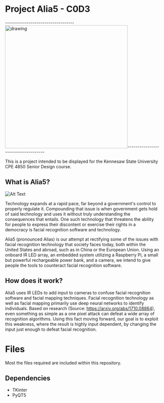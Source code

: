 # Project Alia5 - C0D3
-----------------------------------<img src="https://i.imgur.com/Bfi6vAU.png" alt="drawing" width="400"/></div>------------------------------------

This is a project intended to be displayed for the Kennesaw State University CPE 4850 Senior Design course. 

## What is Alia5?

![Alt Text](https://i.imgur.com/F55QaU2.gifv)

Technology expands at a rapid pace, far beyond a government's control to properly regulate it. Compounding that issue is when government gets hold of said technology and uses it without truly understanding the consequences that entails. One such technology that threatens the ability for people to express their discontent or exercise their rights in a democracy is facial recognition software and technology.

Alia5 (pronounced Alias) is our attempt at rectifying some of the issues with facial recognition technology that society faces today, both within the United States and abroad, such as in China or the European Union. Using an onboard IR LED array, an embedded system utilizing a Raspberry Pi, a small but powerful rechargeable power bank, and a camera, we intend to give people the tools to counteract facial recognition software.

## How does it work?
Alia5 uses IR LEDs to add input to cameras to confuse facial recognition software and facial mapping techniques. Facial recognition technology as well as facial mapping primarily use deep neural networks to identify individuals. Based on research (Source: https://arxiv.org/abs/1710.08864), even something as simple as a one pixel attack can defeat a wide array of recognition algorithms. Using this fact moving forward, our goal is to exploit this weakness, where the result is highly input dependent, by changing the input just enough to defeat facial recognition.

# Files
Most the files required are included within this repository.

## Dependencies
* TKinter
* PyQT5
